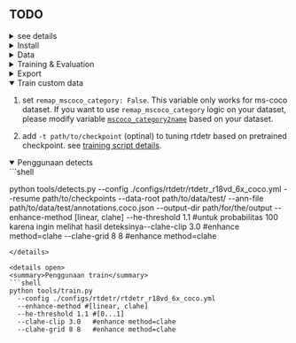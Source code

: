 ## TODO

<details>
<summary> see details </summary>

- [x] Training
- [x] Evaluation
- [x] Export onnx
- [x] Upload source code
- [x] Upload weight convert from paddle, see [_links_](https://github.com/lyuwenyu/RT-DETR/issues/42)
- [x] Align training details with the [_paddle version_](../rtdetr_paddle/)
- [x] Tuning rtdetr based on [_pretrained weights_](https://github.com/lyuwenyu/RT-DETR/issues/42)

</details>

<details>
<summary>Install</summary>

```bash
bash ./install.sh
```

</details>

<details>
<summary>Data</summary>

- Download and extract COCO 2017 train and val images.

```
path/to/coco/
  annotations/  # annotation json files
  train2017/    # train images
  val2017/      # val images
```

- Modify config [`img_folder`, `ann_file`](configs/dataset/coco_detection.yml)
</details>

<details>
<summary>Training & Evaluation</summary>

- Training on a Single GPU:

```shell
# training on single-gpu
export CUDA_VISIBLE_DEVICES=0
python tools/train.py -c configs/rtdetr/rtdetr_r50vd_6x_coco.yml
```

- Training on Multiple GPUs:

```shell
# train on multi-gpu
export CUDA_VISIBLE_DEVICES=0,1,2,3
torchrun --nproc_per_node=4 tools/train.py -c configs/rtdetr/rtdetr_r50vd_6x_coco.yml
```

- Evaluation on Multiple GPUs:

```shell
# val on multi-gpu
export CUDA_VISIBLE_DEVICES=0,1,2,3
torchrun --nproc_per_node=4 tools/train.py -c configs/rtdetr/rtdetr_r50vd_6x_coco.yml -r path/to/checkpoint --test-only
```

</details>

<details>
<summary>Export</summary>

```shell
python tools/export_onnx.py -c configs/rtdetr/rtdetr_r18vd_6x_coco.yml -r path/to/checkpoint --check
```

</details>

<details open>
<summary>Train custom data</summary>

1. set `remap_mscoco_category: False`. This variable only works for ms-coco dataset. If you want to use `remap_mscoco_category` logic on your dataset, please modify variable [`mscoco_category2name`](https://github.com/lyuwenyu/RT-DETR/blob/main/rtdetr_pytorch/src/data/coco/coco_dataset.py#L154) based on your dataset.

2. add `-t path/to/checkpoint` (optinal) to tuning rtdetr based on pretrained checkpoint. see [training script details](./tools/README.md).
</details>

<details open> 
<summary>Penggunaan detects</summary>
```shell
  
python tools/detects.py 
  --config ./configs/rtdetr/rtdetr_r18vd_6x_coco.yml  --resume path/to/checkpoints  --data-root path/to/data/test/  --ann-file path/to/data/test/annotations.coco.json   --output-dir path/for/the/output   --enhance-method [linear, clahe]  --he-threshold 1.1 #untuk probabilitas 100 karena ingin melihat hasil deteksinya--clahe-clip 3.0   #enhance method=clahe --clahe-grid 8 8   #enhance method=clahe
```
</details>

<details open> 
<summary>Penggunaan train</summary>
```shell
python tools/train.py  
  --config ./configs/rtdetr/rtdetr_r18vd_6x_coco.yml  
  --enhance-method #[linear, clahe]  
  --he-threshold 1.1 #[0...1]
  --clahe-clip 3.0   #enhance method=clahe
  --clahe-grid 8 8   #enhance method=clahe
```
</details>
